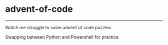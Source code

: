 # advent-of-code
---
Watch me struggle to solve advent of code puzzles

Swapping between Python and Powershell for practice

